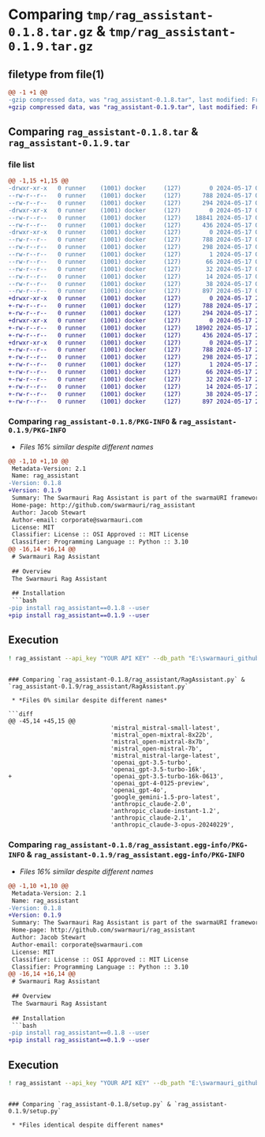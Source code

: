 # Comparing `tmp/rag_assistant-0.1.8.tar.gz` & `tmp/rag_assistant-0.1.9.tar.gz`

## filetype from file(1)

```diff
@@ -1 +1 @@
-gzip compressed data, was "rag_assistant-0.1.8.tar", last modified: Fri May 17 04:20:58 2024, max compression
+gzip compressed data, was "rag_assistant-0.1.9.tar", last modified: Fri May 17 20:53:04 2024, max compression
```

## Comparing `rag_assistant-0.1.8.tar` & `rag_assistant-0.1.9.tar`

### file list

```diff
@@ -1,15 +1,15 @@
-drwxr-xr-x   0 runner    (1001) docker     (127)        0 2024-05-17 04:20:58.001101 rag_assistant-0.1.8/
--rw-r--r--   0 runner    (1001) docker     (127)      788 2024-05-17 04:20:58.001101 rag_assistant-0.1.8/PKG-INFO
--rw-r--r--   0 runner    (1001) docker     (127)      294 2024-05-17 04:20:45.000000 rag_assistant-0.1.8/README.md
-drwxr-xr-x   0 runner    (1001) docker     (127)        0 2024-05-17 04:20:58.001101 rag_assistant-0.1.8/rag_assistant/
--rw-r--r--   0 runner    (1001) docker     (127)    18841 2024-05-17 04:20:45.000000 rag_assistant-0.1.8/rag_assistant/RagAssistant.py
--rw-r--r--   0 runner    (1001) docker     (127)      436 2024-05-17 04:20:45.000000 rag_assistant-0.1.8/rag_assistant/__init__.py
-drwxr-xr-x   0 runner    (1001) docker     (127)        0 2024-05-17 04:20:58.001101 rag_assistant-0.1.8/rag_assistant.egg-info/
--rw-r--r--   0 runner    (1001) docker     (127)      788 2024-05-17 04:20:57.000000 rag_assistant-0.1.8/rag_assistant.egg-info/PKG-INFO
--rw-r--r--   0 runner    (1001) docker     (127)      298 2024-05-17 04:20:57.000000 rag_assistant-0.1.8/rag_assistant.egg-info/SOURCES.txt
--rw-r--r--   0 runner    (1001) docker     (127)        1 2024-05-17 04:20:57.000000 rag_assistant-0.1.8/rag_assistant.egg-info/dependency_links.txt
--rw-r--r--   0 runner    (1001) docker     (127)       66 2024-05-17 04:20:57.000000 rag_assistant-0.1.8/rag_assistant.egg-info/entry_points.txt
--rw-r--r--   0 runner    (1001) docker     (127)       32 2024-05-17 04:20:57.000000 rag_assistant-0.1.8/rag_assistant.egg-info/requires.txt
--rw-r--r--   0 runner    (1001) docker     (127)       14 2024-05-17 04:20:57.000000 rag_assistant-0.1.8/rag_assistant.egg-info/top_level.txt
--rw-r--r--   0 runner    (1001) docker     (127)       38 2024-05-17 04:20:58.001101 rag_assistant-0.1.8/setup.cfg
--rw-r--r--   0 runner    (1001) docker     (127)      897 2024-05-17 04:20:45.000000 rag_assistant-0.1.8/setup.py
+drwxr-xr-x   0 runner    (1001) docker     (127)        0 2024-05-17 20:53:04.779101 rag_assistant-0.1.9/
+-rw-r--r--   0 runner    (1001) docker     (127)      788 2024-05-17 20:53:04.779101 rag_assistant-0.1.9/PKG-INFO
+-rw-r--r--   0 runner    (1001) docker     (127)      294 2024-05-17 20:52:57.000000 rag_assistant-0.1.9/README.md
+drwxr-xr-x   0 runner    (1001) docker     (127)        0 2024-05-17 20:53:04.775101 rag_assistant-0.1.9/rag_assistant/
+-rw-r--r--   0 runner    (1001) docker     (127)    18902 2024-05-17 20:52:57.000000 rag_assistant-0.1.9/rag_assistant/RagAssistant.py
+-rw-r--r--   0 runner    (1001) docker     (127)      436 2024-05-17 20:52:57.000000 rag_assistant-0.1.9/rag_assistant/__init__.py
+drwxr-xr-x   0 runner    (1001) docker     (127)        0 2024-05-17 20:53:04.779101 rag_assistant-0.1.9/rag_assistant.egg-info/
+-rw-r--r--   0 runner    (1001) docker     (127)      788 2024-05-17 20:53:04.000000 rag_assistant-0.1.9/rag_assistant.egg-info/PKG-INFO
+-rw-r--r--   0 runner    (1001) docker     (127)      298 2024-05-17 20:53:04.000000 rag_assistant-0.1.9/rag_assistant.egg-info/SOURCES.txt
+-rw-r--r--   0 runner    (1001) docker     (127)        1 2024-05-17 20:53:04.000000 rag_assistant-0.1.9/rag_assistant.egg-info/dependency_links.txt
+-rw-r--r--   0 runner    (1001) docker     (127)       66 2024-05-17 20:53:04.000000 rag_assistant-0.1.9/rag_assistant.egg-info/entry_points.txt
+-rw-r--r--   0 runner    (1001) docker     (127)       32 2024-05-17 20:53:04.000000 rag_assistant-0.1.9/rag_assistant.egg-info/requires.txt
+-rw-r--r--   0 runner    (1001) docker     (127)       14 2024-05-17 20:53:04.000000 rag_assistant-0.1.9/rag_assistant.egg-info/top_level.txt
+-rw-r--r--   0 runner    (1001) docker     (127)       38 2024-05-17 20:53:04.779101 rag_assistant-0.1.9/setup.cfg
+-rw-r--r--   0 runner    (1001) docker     (127)      897 2024-05-17 20:52:57.000000 rag_assistant-0.1.9/setup.py
```

### Comparing `rag_assistant-0.1.8/PKG-INFO` & `rag_assistant-0.1.9/PKG-INFO`

 * *Files 16% similar despite different names*

```diff
@@ -1,10 +1,10 @@
 Metadata-Version: 2.1
 Name: rag_assistant
-Version: 0.1.8
+Version: 0.1.9
 Summary: The Swarmauri Rag Assistant is part of the swarmaURI framework.
 Home-page: http://github.com/swarmauri/rag_assistant
 Author: Jacob Stewart
 Author-email: corporate@swarmauri.com
 License: MIT
 Classifier: License :: OSI Approved :: MIT License
 Classifier: Programming Language :: Python :: 3.10
@@ -16,14 +16,14 @@
 # Swarmauri Rag Assistant
 
 ## Overview
 The Swarmauri Rag Assistant
 
 ## Installation
 ```bash
-pip install rag_assistant==0.1.8 --user
+pip install rag_assistant==0.1.9 --user
 ```
 
 ## Execution
 ```bash
 ! rag_assistant --api_key "YOUR API KEY" --db_path "E:\swarmauri_github/prompt_responses.db" --system_context "You are a helpful assistant."
 ```
```

### Comparing `rag_assistant-0.1.8/rag_assistant/RagAssistant.py` & `rag_assistant-0.1.9/rag_assistant/RagAssistant.py`

 * *Files 0% similar despite different names*

```diff
@@ -45,14 +45,15 @@
                             'mistral_mistral-small-latest',
                             'mistral_open-mixtral-8x22b',
                             'mistral_open-mixtral-8x7b',
                             'mistral_open-mistral-7b',
                             'mistral_mistral-large-latest',
                             'openai_gpt-3.5-turbo',
                             'openai_gpt-3.5-turbo-16k',
+                            'openai_gpt-3.5-turbo-16k-0613',
                             'openai_gpt-4-0125-preview',
                             'openai_gpt-4o',
                             'google_gemini-1.5-pro-latest',
                             'anthropic_claude-2.0',
                             'anthropic_claude-instant-1.2',
                             'anthropic_claude-2.1',
                             'anthropic_claude-3-opus-20240229',
```

### Comparing `rag_assistant-0.1.8/rag_assistant.egg-info/PKG-INFO` & `rag_assistant-0.1.9/rag_assistant.egg-info/PKG-INFO`

 * *Files 16% similar despite different names*

```diff
@@ -1,10 +1,10 @@
 Metadata-Version: 2.1
 Name: rag_assistant
-Version: 0.1.8
+Version: 0.1.9
 Summary: The Swarmauri Rag Assistant is part of the swarmaURI framework.
 Home-page: http://github.com/swarmauri/rag_assistant
 Author: Jacob Stewart
 Author-email: corporate@swarmauri.com
 License: MIT
 Classifier: License :: OSI Approved :: MIT License
 Classifier: Programming Language :: Python :: 3.10
@@ -16,14 +16,14 @@
 # Swarmauri Rag Assistant
 
 ## Overview
 The Swarmauri Rag Assistant
 
 ## Installation
 ```bash
-pip install rag_assistant==0.1.8 --user
+pip install rag_assistant==0.1.9 --user
 ```
 
 ## Execution
 ```bash
 ! rag_assistant --api_key "YOUR API KEY" --db_path "E:\swarmauri_github/prompt_responses.db" --system_context "You are a helpful assistant."
 ```
```

### Comparing `rag_assistant-0.1.8/setup.py` & `rag_assistant-0.1.9/setup.py`

 * *Files identical despite different names*

